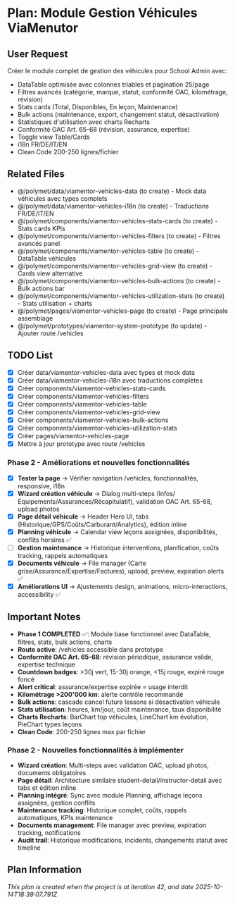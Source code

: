 # Plan: Module Gestion Véhicules ViaMenutor

## User Request
Créer le module complet de gestion des véhicules pour School Admin avec:
- DataTable optimisée avec colonnes triables et pagination 25/page
- Filtres avancés (catégorie, marque, statut, conformité OAC, kilométrage, révision)
- Stats cards (Total, Disponibles, En leçon, Maintenance)
- Bulk actions (maintenance, export, changement statut, désactivation)
- Statistiques d'utilisation avec charts Recharts
- Conformité OAC Art. 65-68 (révision, assurance, expertise)
- Toggle view Table/Cards
- i18n FR/DE/IT/EN
- Clean Code 200-250 lignes/fichier

## Related Files
- @/polymet/data/viamentor-vehicles-data (to create) - Mock data véhicules avec types complets
- @/polymet/data/viamentor-vehicles-i18n (to create) - Traductions FR/DE/IT/EN
- @/polymet/components/viamentor-vehicles-stats-cards (to create) - Stats cards KPIs
- @/polymet/components/viamentor-vehicles-filters (to create) - Filtres avancés panel
- @/polymet/components/viamentor-vehicles-table (to create) - DataTable véhicules
- @/polymet/components/viamentor-vehicles-grid-view (to create) - Cards view alternative
- @/polymet/components/viamentor-vehicles-bulk-actions (to create) - Bulk actions bar
- @/polymet/components/viamentor-vehicles-utilization-stats (to create) - Stats utilisation + charts
- @/polymet/pages/viamentor-vehicles-page (to create) - Page principale assemblage
- @/polymet/prototypes/viamentor-system-prototype (to update) - Ajouter route /vehicles

## TODO List
- [x] Créer data/viamentor-vehicles-data avec types et mock data
- [x] Créer data/viamentor-vehicles-i18n avec traductions complètes
- [x] Créer components/viamentor-vehicles-stats-cards
- [x] Créer components/viamentor-vehicles-filters
- [x] Créer components/viamentor-vehicles-table
- [x] Créer components/viamentor-vehicles-grid-view
- [x] Créer components/viamentor-vehicles-bulk-actions
- [x] Créer components/viamentor-vehicles-utilization-stats
- [x] Créer pages/viamentor-vehicles-page
- [x] Mettre à jour prototype avec route /vehicles

### Phase 2 - Améliorations et nouvelles fonctionnalités
- [x] **Tester la page** → Vérifier navigation /vehicles, fonctionnalités, responsive, i18n
- [x] **Wizard création véhicule** → Dialog multi-steps (Infos/Équipements/Assurances/Récapitulatif), validation OAC Art. 65-68, upload photos
- [x] **Page détail véhicule** → Header Hero UI, tabs (Historique/GPS/Coûts/Carburant/Analytics), édition inline
- [x] **Planning véhicule** → Calendar view leçons assignées, disponibilités, conflits horaires ✅
- [ ] **Gestion maintenance** → Historique interventions, planification, coûts tracking, rappels automatiques
- [x] **Documents véhicule** → File manager (Carte grise/Assurance/Expertise/Factures), upload, preview, expiration alerts ✅
- [x] **Améliorations UI** → Ajustements design, animations, micro-interactions, accessibility ✅

## Important Notes
- **Phase 1 COMPLETED** ✅: Module base fonctionnel avec DataTable, filtres, stats, bulk actions, charts
- **Route active**: /vehicles accessible dans prototype
- **Conformité OAC Art. 65-68**: révision périodique, assurance valide, expertise technique
- **Countdown badges**: >30j vert, 15-30j orange, <15j rouge, expiré rouge foncé
- **Alert critical**: assurance/expertise expirée = usage interdit
- **Kilométrage >200'000 km**: alerte contrôle recommandé
- **Bulk actions**: cascade cancel future lessons si désactivation véhicule
- **Stats utilisation**: heures, km/jour, coût maintenance, taux disponibilité
- **Charts Recharts**: BarChart top véhicules, LineChart km évolution, PieChart types leçons
- **Clean Code**: 200-250 lignes max par fichier

### Phase 2 - Nouvelles fonctionnalités à implémenter
- **Wizard création**: Multi-steps avec validation OAC, upload photos, documents obligatoires
- **Page détail**: Architecture similaire student-detail/instructor-detail avec tabs et édition inline
- **Planning intégré**: Sync avec module Planning, affichage leçons assignées, gestion conflits
- **Maintenance tracking**: Historique complet, coûts, rappels automatiques, KPIs maintenance
- **Documents management**: File manager avec preview, expiration tracking, notifications
- **Audit trail**: Historique modifications, incidents, changements statut avec timeline

  
## Plan Information
*This plan is created when the project is at iteration 42, and date 2025-10-14T18:39:07.791Z*
